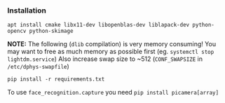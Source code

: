 
### Installation
`apt install cmake libx11-dev libopenblas-dev liblapack-dev python-opencv python-skimage`

**NOTE:** The following (`dlib` compilation) is very memory consuming!
You may want to free as much memory as possible first (eg. `systemctl stop lightdm.service`)
Also increase swap size to ~512 (`CONF_SWAPSIZE` in `/etc/dphys-swapfile`)

`pip install -r requirements.txt`

To use `face_recognition.capture` you need `pip install picamera[array]`
